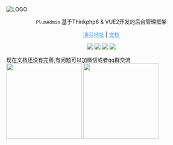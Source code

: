 ![LOGO](http://file.huamzl.wang/tuchuang/20221211449/u8of24f87i_plumadmin_logo_big.png)

<p align="center"><code>PlumAdmin</code> 基于Thinkphp6 & VUE2开发的后台管理框架</p>
   <p align="center">
      <a target="_blank" style="color:#409eff;" href="http://preview.plumcloud.top/">演示地址</a> | <a style="color:#409eff;" target="_blank"  href="http://doc.plumcloud.top/">文档</a>
    </p>
<p align="center">
    <img src="https://svg.hamm.cn/badge.svg?key=Base&value=ThinkPHP6"/>
    <img src="https://svg.hamm.cn/badge.svg?key=Data&value=MySQL5.6"/>
    <img src="https://svg.hamm.cn/badge.svg?key=Runtime&value=PHP7.4"/>
    <img src="https://svg.hamm.cn/badge.svg?key=License&value=MIT"/>
</p >
现在文档还没有完善,有问题可以加微信或者qq群交流
 <div>
      <img style="width: 200px" src="http://file.huamzl.wang/tuchuang/20221221730/nx70zvz3r5_39b0baf031ba19e0c9dd73403b8ac45.jpg" />
      <img style="width: 200px" src="http://file.huamzl.wang/tuchuang/20221221800/n5esxpc7kh_1642845652675.png" />
</div>